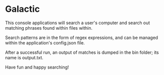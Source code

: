 # Galactic

This console applications will search a user's computer and search out matching phrases found within files within. 

Search patterns are in the form of regex expressions, and can be managed within the application's config.json file.

After a successful run, an output of matches is dumped in the bin folder; its name is output.txt.

Have fun and happy searching!
